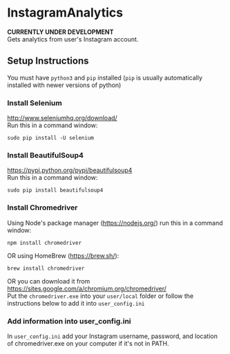 # InstagramAnalytics
**CURRENTLY UNDER DEVELOPMENT** <br>
Gets analytics from user's Instagram account.

## Setup Instructions
You must have `python3` and `pip` installed (`pip` is usually automatically installed with newer versions of python)<br>
### Install Selenium
http://www.seleniumhq.org/download/ <br>
Run this in a command window:
```
sudo pip install -U selenium
```
### Install BeautifulSoup4
https://pypi.python.org/pypi/beautifulsoup4 <br>
Run this in a command window:
```
sudo pip install beautifulsoup4
```
### Install Chromedriver
Using Node's package manager (https://nodejs.org/) run this in a command window:
```
npm install chromedriver
```
OR using HomeBrew (https://brew.sh/):
```
brew install chromedriver
```
OR you can download it from https://sites.google.com/a/chromium.org/chromedriver/ <br>
Put the `chromedriver.exe` into your `user/local` folder or follow the instructions below to add it into `user_config.ini`

### Add information into user_config.ini
In `user_config.ini` add your Instagram username, password, and location of chromedriver.exe on your computer if it's not in PATH.

